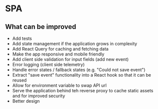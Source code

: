 # SPA

## What can be improved

- Add tests
- Add state management if the application grows in complexity
- Add React Query for caching and fetching data
- Make the app responsive and mobile friendly
- Add client side validation for input fields (add new event)
- Error logging (client side telemetry)
- Handle error states / fallback states (e.g. "Could not save event")
- Extract "save event" functionality into a React hook so that it can be reused
- Allow for environment variable to swap API url
- Serve the application behind teh reverse proxy to cache static assets and for improved security
- Better design
